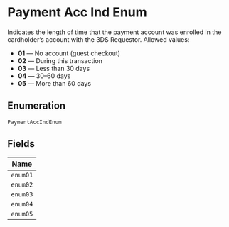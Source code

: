 
# Payment Acc Ind Enum

Indicates the length of time that the payment account was enrolled in the cardholder’s account with the 3DS Requestor.
Allowed values:

* **01** — No account (guest checkout)
* **02** — During this transaction
* **03** — Less than 30 days
* **04** — 30–60 days
* **05** — More than 60 days

## Enumeration

`PaymentAccIndEnum`

## Fields

| Name |
|  --- |
| `enum01` |
| `enum02` |
| `enum03` |
| `enum04` |
| `enum05` |

